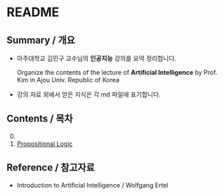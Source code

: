 # README

## Summary / 개요

- 아주대학교 김민구 교수님의 **인공지능** 강의를 요약 정리합니다.

  Organize the contents of the lecture of **Artificial Intelligence** by Prof. Kim in Ajou Univ. Republic of Korea

- 강의 자료 외에서 얻은 지식은 각 md 파일에 표기합니다.



## Contents / 목차

0. 
1. [Propositional Logic](./1_Propositional_Logic.md/)



## Reference / 참고자료

- Introduction to Artificial Intelligence / Wolfgang Ertel